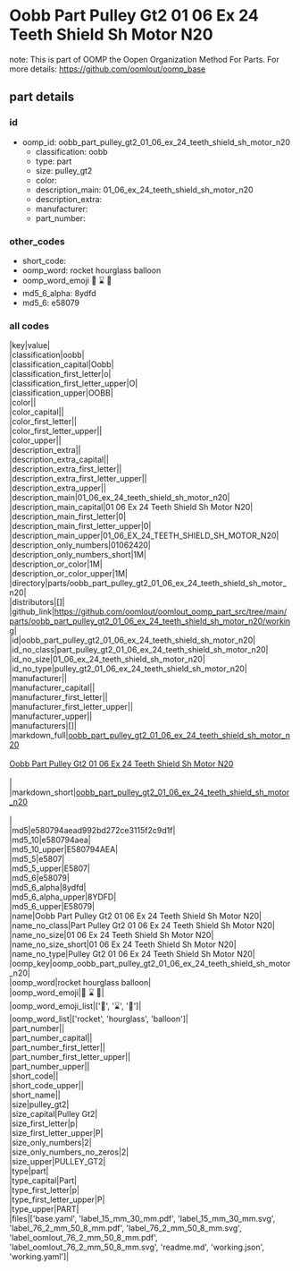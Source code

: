 # Oobb Part Pulley Gt2 01 06 Ex 24 Teeth Shield Sh Motor N20  

note: This is part of OOMP the Oopen Organization Method For Parts. For more details: https://github.com/oomlout/oomp_base

##  part details





### id
* oomp_id: oobb_part_pulley_gt2_01_06_ex_24_teeth_shield_sh_motor_n20
  * classification: oobb
  * type: part
  * size: pulley_gt2
  * color: 
  * description_main: 01_06_ex_24_teeth_shield_sh_motor_n20
  * description_extra: 
  * manufacturer: 
  * part_number: 

### other_codes
* short_code: 
* oomp_word: rocket hourglass balloon
* oomp_word_emoji :rocket: :hourglass: :balloon:
* md5_6_alpha: 8ydfd
* md5_6: e58079

### all codes 
|key|value|  
|classification|oobb|  
|classification_capital|Oobb|  
|classification_first_letter|o|  
|classification_first_letter_upper|O|  
|classification_upper|OOBB|  
|color||  
|color_capital||  
|color_first_letter||  
|color_first_letter_upper||  
|color_upper||  
|description_extra||  
|description_extra_capital||  
|description_extra_first_letter||  
|description_extra_first_letter_upper||  
|description_extra_upper||  
|description_main|01_06_ex_24_teeth_shield_sh_motor_n20|  
|description_main_capital|01 06 Ex 24 Teeth Shield Sh Motor N20|  
|description_main_first_letter|0|  
|description_main_first_letter_upper|0|  
|description_main_upper|01_06_EX_24_TEETH_SHIELD_SH_MOTOR_N20|  
|description_only_numbers|01062420|  
|description_only_numbers_short|1M|  
|description_or_color|1M|  
|description_or_color_upper|1M|  
|directory|parts/oobb_part_pulley_gt2_01_06_ex_24_teeth_shield_sh_motor_n20|  
|distributors|[]|  
|github_link|https://github.com/oomlout/oomlout_oomp_part_src/tree/main/parts/oobb_part_pulley_gt2_01_06_ex_24_teeth_shield_sh_motor_n20/working|  
|id|oobb_part_pulley_gt2_01_06_ex_24_teeth_shield_sh_motor_n20|  
|id_no_class|part_pulley_gt2_01_06_ex_24_teeth_shield_sh_motor_n20|  
|id_no_size|01_06_ex_24_teeth_shield_sh_motor_n20|  
|id_no_type|pulley_gt2_01_06_ex_24_teeth_shield_sh_motor_n20|  
|manufacturer||  
|manufacturer_capital||  
|manufacturer_first_letter||  
|manufacturer_first_letter_upper||  
|manufacturer_upper||  
|manufacturers|[]|  
|markdown_full|[oobb_part_pulley_gt2_01_06_ex_24_teeth_shield_sh_motor_n20](https://github.com/oomlout/oomlout_oomp_part_src/tree/main/parts/oobb_part_pulley_gt2_01_06_ex_24_teeth_shield_sh_motor_n20/working)<br>[](https://github.com/oomlout/oomlout_oomp_part_src/tree/main/parts/oobb_part_pulley_gt2_01_06_ex_24_teeth_shield_sh_motor_n20/working)<br>[Oobb Part Pulley Gt2 01 06 Ex 24 Teeth Shield Sh Motor N20](https://github.com/oomlout/oomlout_oomp_part_src/tree/main/parts/oobb_part_pulley_gt2_01_06_ex_24_teeth_shield_sh_motor_n20/working)<br><br>|  
|markdown_short|[oobb_part_pulley_gt2_01_06_ex_24_teeth_shield_sh_motor_n20](https://github.com/oomlout/oomlout_oomp_part_src/tree/main/parts/oobb_part_pulley_gt2_01_06_ex_24_teeth_shield_sh_motor_n20/working)<br><br>|  
|md5|e580794aead992bd272ce3115f2c9d1f|  
|md5_10|e580794aea|  
|md5_10_upper|E580794AEA|  
|md5_5|e5807|  
|md5_5_upper|E5807|  
|md5_6|e58079|  
|md5_6_alpha|8ydfd|  
|md5_6_alpha_upper|8YDFD|  
|md5_6_upper|E58079|  
|name|Oobb Part Pulley Gt2 01 06 Ex 24 Teeth Shield Sh Motor N20|  
|name_no_class|Part Pulley Gt2 01 06 Ex 24 Teeth Shield Sh Motor N20|  
|name_no_size|01 06 Ex 24 Teeth Shield Sh Motor N20|  
|name_no_size_short|01 06 Ex 24 Teeth Shield Sh Motor N20|  
|name_no_type|Pulley Gt2 01 06 Ex 24 Teeth Shield Sh Motor N20|  
|oomp_key|oomp_oobb_part_pulley_gt2_01_06_ex_24_teeth_shield_sh_motor_n20|  
|oomp_word|rocket hourglass balloon|  
|oomp_word_emoji|:rocket: :hourglass: :balloon:|  
|oomp_word_emoji_list|[':rocket:', ':hourglass:', ':balloon:']|  
|oomp_word_list|['rocket', 'hourglass', 'balloon']|  
|part_number||  
|part_number_capital||  
|part_number_first_letter||  
|part_number_first_letter_upper||  
|part_number_upper||  
|short_code||  
|short_code_upper||  
|short_name||  
|size|pulley_gt2|  
|size_capital|Pulley Gt2|  
|size_first_letter|p|  
|size_first_letter_upper|P|  
|size_only_numbers|2|  
|size_only_numbers_no_zeros|2|  
|size_upper|PULLEY_GT2|  
|type|part|  
|type_capital|Part|  
|type_first_letter|p|  
|type_first_letter_upper|P|  
|type_upper|PART|  
|files|['base.yaml', 'label_15_mm_30_mm.pdf', 'label_15_mm_30_mm.svg', 'label_76_2_mm_50_8_mm.pdf', 'label_76_2_mm_50_8_mm.svg', 'label_oomlout_76_2_mm_50_8_mm.pdf', 'label_oomlout_76_2_mm_50_8_mm.svg', 'readme.md', 'working.json', 'working.yaml']|  

